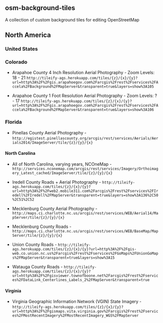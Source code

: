 ## osm-background-tiles

A collection of custom background tiles for editing OpenStreetMap

## North America

### United States

### Colorado

* Arapahoe County 4 Inch Resolution Aerial Photography - Zoom Levels: 18 - 21 `http://tileify-ags.herokuapp.com/tiles/{z}/{x}/{y}?url=http%3A%2F%2Fgis.arapahoegov.com%2Farcgis%2Frest%2Fservices%2FAccela%2FBackground%2FMapServer&transparent=true&layers=show%3A105`

* Arapahoe County 1 Foot Resolution Aerial Photography - Zoom Levels: ? - 17 `http://tileify-ags.herokuapp.com/tiles/{z}/{x}/{y}?url=http%3A%2F%2Fgis.arapahoegov.com%2Farcgis%2Frest%2Fservices%2FAccela%2FBackground%2FMapServer&transparent=true&layers=show%3A106`


### Florida

* Pinellas County Aerial Photography - `http://egistest.pinellascounty.org/arcgis/rest/services/Aerials/Aerials2014/ImageServer/tile/{z}/{y}/{x}`

#### North Carolina

* All of North Carolina, varying years, NCOneMap - `http://services.nconemap.com/arcgis/rest/services/Imagery/Orthoimagery_Latest_cached/ImageServer/tile/{z}/{y}/{x}`

* Iredell County Roads + Aerial Photography - `http://tileify-ags.herokuapp.com/tiles/{z}/{x}/{y}?url=http%3A%2F%2Fweb2.mobile311.com%2Farcgis%2Frest%2Fservices%2FIredell%2FIredell%2FMapServer&transparent=true&layers=show%3A136%2C50%2C51%2C52`

* Mecklenburg County Aerial Photography - `http://maps.ci.charlotte.nc.us/arcgis/rest/services/WEB/Aerial14/MapServer/tile/{z}/{y}/{x}`

* Mecklenburg County Roads - `http://maps.ci.charlotte.nc.us/arcgis/rest/services/WEB/BaseMap/MapServer/tile/{z}/{y}/{x}`

* Union County Roads - `http://tileify-ags.herokuapp.com/tiles/{z}/{x}/{y}?url=http%3A%2F%2Fgis-web.co.union.nc.us%2Farcgis%2Frest%2Fservices%2FGoMaps%2FUnionGoMaps%2FMapServer&transparent=true&layers=show%3A15`

* Watauga County Roads - `http://tileify-ags.herokuapp.com/tiles/{z}/{x}/{y}?url=http%3A%2F%2Fgisviewer.townofboone.net%2Farcgis%2Frest%2Fservices%2FDataLink_Centerlines_Labels_2%2FMapServer&transparent=true`

#### Virginia
* Virginia Geographic Information Network (VGIN) State Imagery - `http://tileify-ags.herokuapp.com/tiles/{z}/{x}/{y}?url=http%3A%2F%2Fgismaps.vita.virginia.gov%2Farcgis%2Frest%2Fservices%2FMostRecentImagery%2FMostRecentImagery_WGS%2FMapServer`

